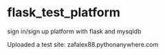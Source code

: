 # flask_test_platform
 sign in/sign up platform with flask and mysqldb

Uploaded a test site: zafalex88.pythonanywhere.com
